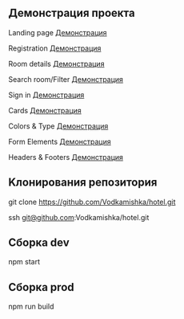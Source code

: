 ## Демонстрация проекта

Landing page [Демонстрация](https://vodkamishka.github.io/hotel/public/landing.html)

Registration [Демонстрация](https://vodkamishka.github.io/hotel/public/registration.html)

Room details [Демонстрация](https://vodkamishka.github.io/hotel/public/room-details.html)

Search room/Filter [Демонстрация](https://vodkamishka.github.io/hotel/public/search-room-filter.html)

Sign in [Демонстрация](https://vodkamishka.github.io/hotel/public/sign-in.html)

Cards [Демонстрация](https://vodkamishka.github.io/hotel/public/cards.html)

Colors & Type [Демонстрация](https://vodkamishka.github.io/hotel/public/colors-type.html)

Form Elements [Демонстрация](https://vodkamishka.github.io/hotel/public/form-elements.html)

Headers & Footers [Демонстрация](https://vodkamishka.github.io/hotel/public/headers-footers.html)

## Kлонирования репозитория 

git clone https://github.com/Vodkamishka/hotel.git

ssh git@github.com:Vodkamishka/hotel.git

## Сборка dev

npm start

## Сборка prod

npm run build

